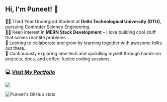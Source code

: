 ## Hi, I'm Puneet! 👋

👨‍🎓 Third Year Undergrad Student at **Delhi Technological University (DTU)**, pursuing Computer Science Engineering.    
👨‍💻 Keen interest in **MERN Stack Development** – I love building cool stuff that solves real-life problems.    
🤝 Looking to collaborate and grow by learning together with awesome folks out there.    
🚀 Continuously exploring new tech and upskilling myself through hands-on projects, docs, and coffee-fueled coding sessions.
<br>
### 💻 [*Visit My Portfolio*](https://puneetkrportfolio.netlify.app/)

![](https://leetcard.jacoblin.cool/puneetkr_0609pk?ext=heatmap)

![Puneet's GitHub stats](https://github-readme-stats.vercel.app/api?username=puneetkr-06&show_icons=true&theme=radical)



